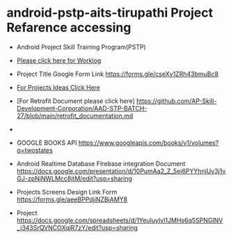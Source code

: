 # android-pstp-aits-tirupathi Project Refarence accessing
* Android Project Skill Training Program(PSTP)
* [Please click here for Worklog](https://docs.google.com/spreadsheets/d/1ZI4ZwhDf7ra0_UkvM2wqH-lOpirlMTe791UJdnLIMkg/edit?usp=sharing)

* Project Title Google Form Link https://forms.gle/cseXy1ZRh43bmuBc8

* [For Projects Ideas Click Here](https://1000projects.org/academic-android-projects.html)
*  [For Retrofit Document please click here] https://github.com/AP-Skill-Development-Corporation/AAD-STP-BATCH-27/blob/main/retrofit_documentation.md 
*  
*  GOOGLE BOOKS API https://www.googleapis.com/books/v1/volumes?q=twostates
*  Android Realtime Database FIrebase integration Document https://docs.google.com/presentation/d/10PumAa2_Z_5ej6PYYhnjUv3j1vGJ-zpNjNWLMcc8jtM/edit?usp=sharing
*  Projects Screens Design Link Form https://forms.gle/aeeBPPdjiNZBjAMY8
*  Project https://docs.google.com/spreadsheets/d/1YeuIuylvI1JMHs6q5SPNGINV_j343SrQVNCOXqjR7zY/edit?usp=sharing

